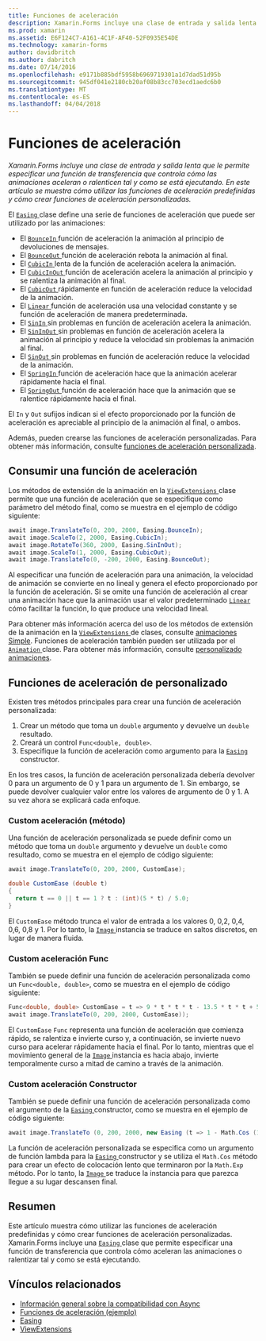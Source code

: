 ```yaml
---
title: Funciones de aceleración
description: Xamarin.Forms incluye una clase de entrada y salida lenta que le permite especificar una función de transferencia que controla cómo las animaciones aceleran o ralenticen tal y como se está ejecutando. En este artículo se muestra cómo utilizar las funciones de aceleración predefinidas y cómo crear funciones de aceleración personalizadas.
ms.prod: xamarin
ms.assetid: E6F124C7-A161-4C1F-AF40-52F0935E54DE
ms.technology: xamarin-forms
author: davidbritch
ms.author: dabritch
ms.date: 07/14/2016
ms.openlocfilehash: e9171b885bdf5958b6969719301a1d7dad51d95b
ms.sourcegitcommit: 945df041e2180cb20af08b83cc703ecd1aedc6b0
ms.translationtype: MT
ms.contentlocale: es-ES
ms.lasthandoff: 04/04/2018
---
```

# <a name="easing-functions"></a>Funciones de aceleración

_Xamarin.Forms incluye una clase de entrada y salida lenta que le permite especificar una función de transferencia que controla cómo las animaciones aceleran o ralenticen tal y como se está ejecutando. En este artículo se muestra cómo utilizar las funciones de aceleración predefinidas y cómo crear funciones de aceleración personalizadas._


El [ `Easing` ](https://developer.xamarin.com/api/type/Xamarin.Forms.Easing/) clase define una serie de funciones de aceleración que puede ser utilizado por las animaciones:

- El [ `BounceIn` ](https://developer.xamarin.com/api/field/Xamarin.Forms.Easing.BounceIn/) función de aceleración la animación al principio de devoluciones de mensajes.
- El [ `BounceOut` ](https://developer.xamarin.com/api/field/Xamarin.Forms.Easing.BounceOut/) función de aceleración rebota la animación al final.
- El [ `CubicIn` ](https://developer.xamarin.com/api/field/Xamarin.Forms.Easing.CubicIn/) lenta de la función de aceleración acelera la animación.
- El [ `CubicInOut` ](https://developer.xamarin.com/api/field/Xamarin.Forms.Easing.CubicInOut/) función de aceleración acelera la animación al principio y se ralentiza la animación al final.
- El [ `CubicOut` ](https://developer.xamarin.com/api/field/Xamarin.Forms.Easing.CubicOut/) rápidamente en función de aceleración reduce la velocidad de la animación.
- El [ `Linear` ](https://developer.xamarin.com/api/field/Xamarin.Forms.Easing.Linear/) función de aceleración usa una velocidad constante y se función de aceleración de manera predeterminada.
- El [ `SinIn` ](https://developer.xamarin.com/api/field/Xamarin.Forms.Easing.SinIn/) sin problemas en función de aceleración acelera la animación.
- El [ `SinInOut` ](https://developer.xamarin.com/api/field/Xamarin.Forms.Easing.SinInOut/) sin problemas en función de aceleración acelera la animación al principio y reduce la velocidad sin problemas la animación al final.
- El [ `SinOut` ](https://developer.xamarin.com/api/field/Xamarin.Forms.Easing.SinOut/) sin problemas en función de aceleración reduce la velocidad de la animación.
- El [ `SpringIn` ](https://developer.xamarin.com/api/field/Xamarin.Forms.Easing.SpringIn/) función de aceleración hace que la animación acelerar rápidamente hacia el final.
- El [ `SpringOut` ](https://developer.xamarin.com/api/field/Xamarin.Forms.Easing.SpringOut/) función de aceleración hace que la animación que se ralentice rápidamente hacia el final.

El `In` y `Out` sufijos indican si el efecto proporcionado por la función de aceleración es apreciable al principio de la animación al final, o ambos.

Además, pueden crearse las funciones de aceleración personalizadas. Para obtener más información, consulte [funciones de aceleración personalizada](#customeasing).

## <a name="consuming-an-easing-function"></a>Consumir una función de aceleración

Los métodos de extensión de la animación en la [ `ViewExtensions` ](https://developer.xamarin.com/api/type/Xamarin.Forms.ViewExtensions/) clase permite que una función de aceleración que se especifique como parámetro del método final, como se muestra en el ejemplo de código siguiente:

```csharp
await image.TranslateTo(0, 200, 2000, Easing.BounceIn);
await image.ScaleTo(2, 2000, Easing.CubicIn);
await image.RotateTo(360, 2000, Easing.SinInOut);
await image.ScaleTo(1, 2000, Easing.CubicOut);
await image.TranslateTo(0, -200, 2000, Easing.BounceOut);
```

Al especificar una función de aceleración para una animación, la velocidad de animación se convierte en no lineal y genera el efecto proporcionado por la función de aceleración. Si se omite una función de aceleración al crear una animación hace que la animación usar el valor predeterminado [ `Linear` ](https://developer.xamarin.com/api/field/Xamarin.Forms.Easing.Linear/) cómo facilitar la función, lo que produce una velocidad lineal.

Para obtener más información acerca del uso de los métodos de extensión de la animación en la [ `ViewExtensions` ](https://developer.xamarin.com/api/type/Xamarin.Forms.ViewExtensions/) de clases, consulte [animaciones Simple](~/xamarin-forms/user-interface/animation/simple.md). Funciones de aceleración también pueden ser utilizada por el [ `Animation` ](https://developer.xamarin.com/api/type/Xamarin.Forms.Animation/) clase. Para obtener más información, consulte [personalizado animaciones](~/xamarin-forms/user-interface/animation/custom.md).

<a name="customeasing" />

## <a name="custom-easing-functions"></a>Funciones de aceleración de personalizado

Existen tres métodos principales para crear una función de aceleración personalizada:

1. Crear un método que toma un `double` argumento y devuelve un `double` resultado.
1. Creará un control `Func<double, double>`.
1. Especifique la función de aceleración como argumento para la [ `Easing` ](https://developer.xamarin.com/api/type/Xamarin.Forms.Easing/) constructor.

En los tres casos, la función de aceleración personalizada debería devolver 0 para un argumento de 0 y 1 para un argumento de 1. Sin embargo, se puede devolver cualquier valor entre los valores de argumento de 0 y 1. A su vez ahora se explicará cada enfoque.

### <a name="custom-easing-method"></a>Custom aceleración (método)

Una función de aceleración personalizada se puede definir como un método que toma un `double` argumento y devuelve un `double` como resultado, como se muestra en el ejemplo de código siguiente:

```csharp
await image.TranslateTo(0, 200, 2000, CustomEase);

double CustomEase (double t)
{
  return t == 0 || t == 1 ? t : (int)(5 * t) / 5.0;
}
```

El `CustomEase` método trunca el valor de entrada a los valores 0, 0,2, 0,4, 0,6, 0,8 y 1. Por lo tanto, la [ `Image` ](https://developer.xamarin.com/api/type/Xamarin.Forms.Image/) instancia se traduce en saltos discretos, en lugar de manera fluida.

### <a name="custom-easing-func"></a>Custom aceleración Func

También se puede definir una función de aceleración personalizada como un `Func<double, double>`, como se muestra en el ejemplo de código siguiente:

```csharp
Func<double, double> CustomEase = t => 9 * t * t * t - 13.5 * t * t + 5.5 * t;
await image.TranslateTo(0, 200, 2000, CustomEase));
```

El `CustomEase` `Func` representa una función de aceleración que comienza rápido, se ralentiza e invierte curso y, a continuación, se invierte nuevo curso para acelerar rápidamente hacia el final. Por lo tanto, mientras que el movimiento general de la [ `Image` ](https://developer.xamarin.com/api/type/Xamarin.Forms.Image/) instancia es hacia abajo, invierte temporalmente curso a mitad de camino a través de la animación.

### <a name="custom-easing-constructor"></a>Custom aceleración Constructor

También se puede definir una función de aceleración personalizada como el argumento de la [ `Easing` ](https://developer.xamarin.com/api/type/Xamarin.Forms.Easing/) constructor, como se muestra en el ejemplo de código siguiente:

```csharp
await image.TranslateTo (0, 200, 2000, new Easing (t => 1 - Math.Cos (10 * Math.PI * t) * Math.Exp (-5 * t)));
```

La función de aceleración personalizada se especifica como un argumento de función lambda para la [ `Easing` ](https://developer.xamarin.com/api/type/Xamarin.Forms.Easing/) constructor y se utiliza el `Math.Cos` método para crear un efecto de colocación lento que terminaron por la `Math.Exp` método. Por lo tanto, la [ `Image` ](https://developer.xamarin.com/api/type/Xamarin.Forms.Image/) se traduce la instancia para que parezca llegue a su lugar descansen final.

## <a name="summary"></a>Resumen

Este artículo muestra cómo utilizar las funciones de aceleración predefinidas y cómo crear funciones de aceleración personalizadas. Xamarin.Forms incluye una [ `Easing` ](https://developer.xamarin.com/api/type/Xamarin.Forms.Easing/) clase que permite especificar una función de transferencia que controla cómo aceleran las animaciones o ralentizar tal y como se está ejecutando.



## <a name="related-links"></a>Vínculos relacionados

- [Información general sobre la compatibilidad con Async](~/cross-platform/platform/async.md)
- [Funciones de aceleración (ejemplo)](https://developer.xamarin.com/samples/xamarin-forms/userinterface/animation/easing/)
- [Easing](https://developer.xamarin.com/api/type/Xamarin.Forms.Easing/)
- [ViewExtensions](https://developer.xamarin.com/api/type/Xamarin.Forms.ViewExtensions/)
